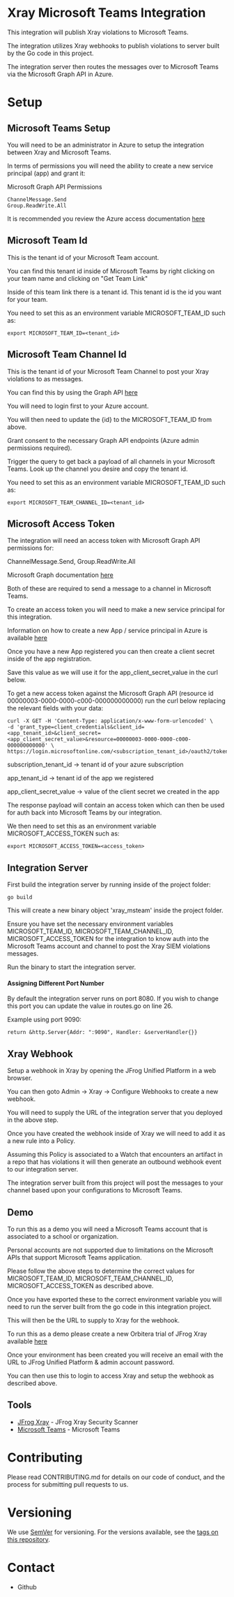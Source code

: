# Xray Microsoft Teams Integration
This integration will publish Xray violations to Microsoft Teams.

The integration utilizes Xray webhooks to publish violations to server built by the Go code in this project.

The integration server then routes the messages over to Microsoft Teams via the Microsoft Graph API in Azure.

# Setup

## Microsoft Teams Setup

You will need to be an administrator in Azure to setup the integration between Xray and Microsoft Teams.

In terms of permissions you will need the ability to create a new service principal (app) and grant it:

Microsoft Graph API Permissions

``` 
ChannelMessage.Send
Group.ReadWrite.All
```

It is recommended you review the Azure access documentation [here](https://docs.microsoft.com/en-us/graph/auth-v2-user)

## Microsoft Team Id

This is the tenant id of your Microsoft Team account. 

You can find this tenant id inside of Microsoft Teams by right clicking on your team name and clicking on "Get Team Link"

Inside of this team link there is a tenant id. This tenant id is the id you want for your team.

You need to set this as an environment variable MICROSOFT_TEAM_ID such as:

``` 
export MICROSOFT_TEAM_ID=<tenant_id>
```

## Microsoft Team Channel Id

This is the tenant id of your Microsoft Team Channel to post your Xray violations to as messages. 

You can find this by using the Graph API [here](https://docs.microsoft.com/en-us/graph/api/channel-list?view=graph-rest-1.0&tabs=http#code-try-1)

You will need to login first to your Azure account.

You will then need to update the {id} to the MICROSOFT_TEAM_ID from above.

Grant consent to the necessary Graph API endpoints (Azure admin permissions required).

Trigger the query to get back a payload of all channels in your Microsoft Teams. Look up the channel you desire and copy the tenant id.

You need to set this as an environment variable MICROSOFT_TEAM_ID such as:

``` 
export MICROSOFT_TEAM_CHANNEL_ID=<tenant_id>
```


## Microsoft Access Token

The integration will need an access token with Microsoft Graph API permissions for:

ChannelMessage.Send, Group.ReadWrite.All

Microsoft Graph documentation [here](https://docs.microsoft.com/en-us/graph/api/channel-post-messages?view=graph-rest-1.0&tabs=http)

Both of these are required to send a message to a channel in Microsoft Teams.

To create an access token you will need to make a new service principal for this integration.

Information on how to create a new App / service principal in Azure is available [here](https://docs.microsoft.com/en-us/azure/active-directory/develop/howto-create-service-principal-portal)

Once you have a new App registered you can then create a client secret inside of the app registration. 

Save this value as we will use it for the app_client_secret_value in the curl below.

To get a new access token against the Microsoft Graph API (resource id 00000003-0000-0000-c000-000000000000) run the curl below replacing the relevant fields with your data:

``` 
curl -X GET -H 'Content-Type: application/x-www-form-urlencoded' \
-d 'grant_type=client_credentials&client_id=<app_tenant_id>&client_secret=<app_client_secret_value>&resource=00000003-0000-0000-c000-000000000000' \
https://login.microsoftonline.com/<subscription_tenant_id>/oauth2/token
```

subscription_tenant_id -> tenant id of your azure subscription

app_tenant_id -> tenant id of the app we registered

app_client_secret_value -> value of the client secret we created in the app

The response payload will contain an access token which can then be used for auth back into Microsoft Teams by our integration.

We then need to set this as an environment variable MICROSOFT_ACCESS_TOKEN such as:

``` 
export MICROSOFT_ACCESS_TOKEN=<access_token>
```

## Integration Server

First build the integration server by running inside of the project folder:

``` 
go build
```

This will create a new binary object 'xray_msteam' inside the project folder.

Ensure you have set the necessary environment variables MICROSOFT_TEAM_ID, MICROSOFT_TEAM_CHANNEL_ID, MICROSOFT_ACCESS_TOKEN for the integration to know auth into the Microsoft Teams account and channel to post the Xray SIEM violations messages.

Run the binary to start the integration server.

#### Assigning Different Port Number

By default the integration server runs on port 8080. If you wish to change this port you can update the value in routes.go on line 26.

Example using port 9090:

``` 
return &http.Server{Addr: ":9090", Handler: &serverHandler{}}
```

## Xray Webhook

Setup a webhook in Xray by opening the JFrog Unified Platform in a web browser.

You can then goto Admin -> Xray -> Configure Webhooks to create a new webhook.

You will need to supply the URL of the integration server that you deployed in the above step.

Once you have created the webhook inside of Xray we will need to add it as a new rule into a Policy.

Assuming this Policy is associated to a Watch that encounters an artifact in a repo that has violations it will then generate an outbound webhook event to our integration server.

The integration server built from this project will post the messages to your channel based upon your configurations to Microsoft Teams.

## Demo

To run this as a demo you will need a Microsoft Teams account that is associated to a school or organization.

Personal accounts are not supported due to limitations on the Microsoft APIs that support Microsoft Teams application.

Please follow the above steps to determine the correct values for MICROSOFT_TEAM_ID, MICROSOFT_TEAM_CHANNEL_ID, MICROSOFT_ACCESS_TOKEN as described above.

Once you have exported these to the correct environment variable you will need to run the server built from the go code in this integration project.

This will then be the URL to supply to Xray for the webhook.

To run this as a demo please create a new Orbitera trial of JFrog Xray available [here](https://jfrog.orbitera.com/c2m/trials/signup?testDrive=1500&goto=%2Fc2m%2Ftrial%2F1500)

Once your environment has been created you will receive an email with the URL to JFrog Unified Platform & admin account password.

You can then use this to login to access Xray and setup the webhook as described above.

## Tools
* [JFrog Xray](https://jfrog.com/xray/) - JFrog Xray Security Scanner
* [Microsoft Teams](https://www.microsoft.com/en-us/microsoft-365/microsoft-teams/group-chat-software) - Microsoft Teams

# Contributing
Please read CONTRIBUTING.md for details on our code of conduct, and the process for submitting pull requests to us.

# Versioning
We use [SemVer](http://semver.org/) for versioning. For the versions available, see the [tags on this repository](https://github.com/your/project/tags).

# Contact
* Github
